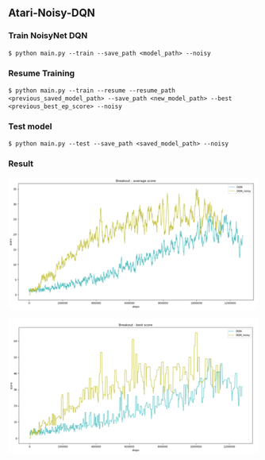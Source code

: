 ## Atari-Noisy-DQN
### Train NoisyNet DQN
```
$ python main.py --train --save_path <model_path> --noisy
```

### Resume Training
```
$ python main.py --train --resume --resume_path <previous_saved_model_path> --save_path <new_model_path> --best <previous_best_ep_score> --noisy
```

### Test model
```
$ python main.py --test --save_path <saved_model_path> --noisy
```

### Result

![result1](./res/DQN_average.png)

![result2](./res/DQN_best.png)